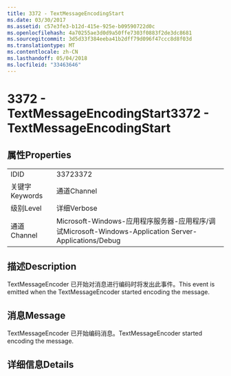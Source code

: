 ```yaml
---
title: 3372 - TextMessageEncodingStart
ms.date: 03/30/2017
ms.assetid: c57e3fe3-b12d-415e-925e-b09590722d0c
ms.openlocfilehash: 4a70255ae3d0d9a50ffe7303f0883f2de3dc8681
ms.sourcegitcommit: 3d5d33f384eeba41b2dff79d096f47ccc8d8f03d
ms.translationtype: MT
ms.contentlocale: zh-CN
ms.lasthandoff: 05/04/2018
ms.locfileid: "33463646"
---
```

# <a name="3372---textmessageencodingstart"></a><span data-ttu-id="56ae9-102">3372 - TextMessageEncodingStart</span><span class="sxs-lookup"><span data-stu-id="56ae9-102">3372 - TextMessageEncodingStart</span></span>
## <a name="properties"></a><span data-ttu-id="56ae9-103">属性</span><span class="sxs-lookup"><span data-stu-id="56ae9-103">Properties</span></span>  
  
|||  
|-|-|  
|<span data-ttu-id="56ae9-104">ID</span><span class="sxs-lookup"><span data-stu-id="56ae9-104">ID</span></span>|<span data-ttu-id="56ae9-105">3372</span><span class="sxs-lookup"><span data-stu-id="56ae9-105">3372</span></span>|  
|<span data-ttu-id="56ae9-106">关键字</span><span class="sxs-lookup"><span data-stu-id="56ae9-106">Keywords</span></span>|<span data-ttu-id="56ae9-107">通道</span><span class="sxs-lookup"><span data-stu-id="56ae9-107">Channel</span></span>|  
|<span data-ttu-id="56ae9-108">级别</span><span class="sxs-lookup"><span data-stu-id="56ae9-108">Level</span></span>|<span data-ttu-id="56ae9-109">详细</span><span class="sxs-lookup"><span data-stu-id="56ae9-109">Verbose</span></span>|  
|<span data-ttu-id="56ae9-110">通道</span><span class="sxs-lookup"><span data-stu-id="56ae9-110">Channel</span></span>|<span data-ttu-id="56ae9-111">Microsoft-Windows-应用程序服务器-应用程序/调试</span><span class="sxs-lookup"><span data-stu-id="56ae9-111">Microsoft-Windows-Application Server-Applications/Debug</span></span>|  
  
## <a name="description"></a><span data-ttu-id="56ae9-112">描述</span><span class="sxs-lookup"><span data-stu-id="56ae9-112">Description</span></span>  
 <span data-ttu-id="56ae9-113">TextMessageEncoder 已开始对消息进行编码时将发出此事件。</span><span class="sxs-lookup"><span data-stu-id="56ae9-113">This event is emitted when the TextMessageEncoder started encoding the message.</span></span>  
  
## <a name="message"></a><span data-ttu-id="56ae9-114">消息</span><span class="sxs-lookup"><span data-stu-id="56ae9-114">Message</span></span>  
 <span data-ttu-id="56ae9-115">TextMessageEncoder 已开始编码消息。</span><span class="sxs-lookup"><span data-stu-id="56ae9-115">TextMessageEncoder started encoding the message.</span></span>  
  
## <a name="details"></a><span data-ttu-id="56ae9-116">详细信息</span><span class="sxs-lookup"><span data-stu-id="56ae9-116">Details</span></span>
